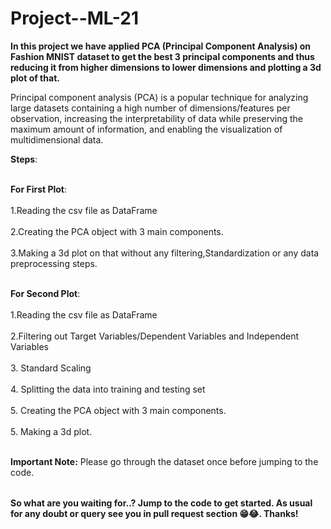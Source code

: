 # Project--ML-21


<table>

**In this project we have applied PCA (Principal Component Analysis) on Fashion MNIST dataset to get the best 3 principal components and thus reducing it from higher dimensions to lower dimensions and plotting a 3d plot of that.**

Principal component analysis (PCA) is a popular technique for analyzing large datasets containing a high number of dimensions/features per observation, increasing the interpretability of data while preserving the maximum amount of information, and enabling the visualization of multidimensional data.


**Steps**: <br></br>

 **For First Plot**: <br></br>
1.Reading the csv file as DataFrame<br></br>
2.Creating the PCA object with 3 main components.<br></br>
3.Making a 3d plot on that without any filtering,Standardization or any data preprocessing steps.<br></br>


 **For Second Plot**: <br></br>
1.Reading the csv file as DataFrame<br></br>
2.Filtering out Target Variables/Dependent Variables and Independent Variables<br></br>
3. Standard Scaling<br></br>
4. Splitting the data into training and testing set<br></br>
5. Creating the PCA object with 3 main components.<br></br>
5. Making a 3d plot.<br></br>


**Important Note:**  Please go through the dataset once before jumping to the code.
  
</table>


**So what are you waiting for..? Jump to the code to get started. As usual for any doubt or query see you in pull request section 😁😂. Thanks!**
